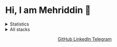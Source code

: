 <h1>Hi, I am Mehriddin 👋</h1>

<details>
  <summary>Statistics</summary>
  
[![Mehriddin's GitHub stats](https://github-readme-stats.vercel.app/api?username=mehriddinnozimov)](https://github.com/anuraghazra/github-readme-stats)
  
</details>

<details>
<summary>All stacks</summary>

| Stack          | Name                        | Experience |
| -------------- | --------------------------- | ---------- |
| Full-stack     | JavaScript                  | 3+ years   |
| Full-stack     | TypeScript                  | 3+ years   |
| Backend        | Node.js                     | 3+ years   |
| Backend        | Nest.js                     | 2+ years   |
| Backend        | Go                          | 1+ years   |
| Backend        | Node.js Caching & Stream    | 3+ years   |
| Backend        | REST/CRUD API               | 3+ years   |
| Backend        | OpenAPI (Swagger)           | 3+ years   |
| Testing        | Jest                        | 2+ years   |
| Database       | Postgres                    | 3+ years   |
| Database       | Redis                       | 2+ years   |
| Database       | MongoDB                     | 2+ years   |
| DevOps         | Linux / SSH / Bash          | 2+ years   |
| DevOps         | Docker                      | 2+ years   |

</details>


<p align="center">
          <a href="https://github.com/mehriddinnozimov" target="_blank" alt="GitHub">
            GitHub
          </a>
          <a href="https://linkedin.com/in/mehriddinnozimov" target="_blank" alt="LinkedIn">
            LinkedIn
          </a>
          <a href="https://telegram.com/mehriddinnozimov" target="_blank" alt="Telegram">
            Telegram
          </a>
</p>
